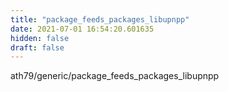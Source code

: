```yaml
---
title: "package_feeds_packages_libupnpp"
date: 2021-07-01 16:54:20.601635
hidden: false
draft: false
---
```


ath79/generic/package_feeds_packages_libupnpp

